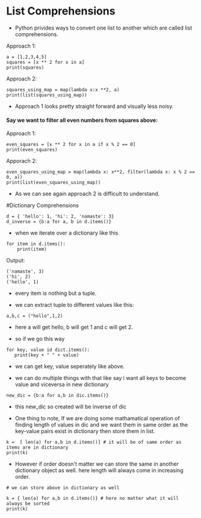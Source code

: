 # List Comprehensions
- Python privides ways to convert one list to another which are called list comprehensions.

Approach 1:
````
a = [1,2,3,4,5]
squares = [x ** 2 for x in a]
print(squares)
````

Approach 2:

````
squares_using_map = map(lambda x:x **2, a)
print(list(squares_using_map))
````

- Approach 1 looks pretty straight forward and visually less noisy.

<h4> Say we want to filter all even numbers from squares above: </h4>

Approach 1:
````
even_squares = [x ** 2 for x in a if x % 2 == 0]
print(even_squares)
````

Apporach 2:
```
even_squares_using_map = map(lambda x: x**2, filter(lambda x: x % 2 == 0, a))
print(list(even_squares_using_map))
```

- As we can see again approach 2 is difficult to understand.

#Dictionary Comprehensions

````
d = { 'hello': 1, 'hi': 2, 'namaste': 3}
d_inverse = {b:a for a, b in d.items()}
````

- when we iterate over a dictionary like this

```
for item in d.items():
    print(item)
```

Output:

```
('namaste', 3)
('hi', 2)
('hello', 1)
```

- every item is nothing but a tuple.

- we can extract tuple to different values like this:
 
 ```
 a,b,c = ("hello",1,2)
 ```
 
 - here a will get hello, b will get 1 and c will get 2.
 
 - so if we go this way
 
 ```
 for key, value id dict.items():
    print(key + " " + value)
 ```
 - we can get key, value seperately like above. 
 
 - we can do multiple things with that like say i want all keys to become value and viceversa in new dictionary
 
 ```
 new_dic = {b:a for a,b in dic.items()}
 ```
 
 - this new_dic so created will be inverse of dic
 
 - One thing to note, If we are doing some mathamatical operation of finding length of values in dic and we want them in same order as the key-value pairs exist
 in dictionary then store them in list. 
 
 ````
 k =  [ len(a) for a,b in d.items()] # it will be of same order as items are in dictionary
print(k)

````

- However if order doesn't matter we can store the same in another dictionary object as well. here length will always come in increasing order.
````
# we can store above in dictionary as well

k = { len(a) for a,b in d.items()} # here no matter what it will always be sorted
print(k)